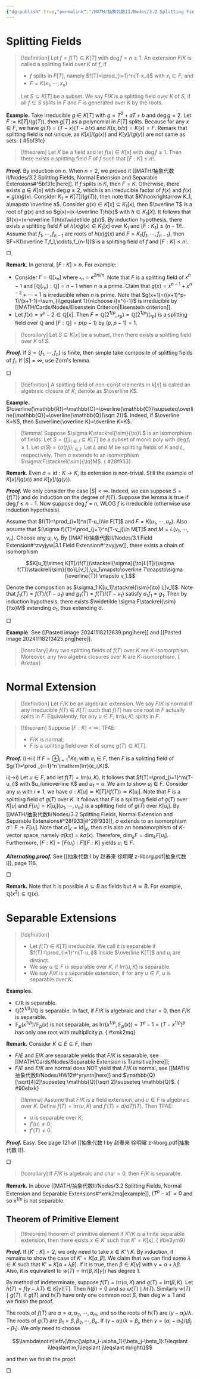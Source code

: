```yaml
---
{"dg-publish":true,"permalink":"/MATH/抽象代数II/Nodes/3.2 Splitting Fields, Normal Extension and Separable Extensions/","dgPassFrontmatter":true}
---
```



# Splitting Fields

> [!definition]
> Let $f=f(T)\in K[T]$ with $\deg f=n\geqslant 1$. An extension $F/K$ is called a splitting field over $K$ of $f$, if
> - $f$ splits in $F[T]$, namely $f(T)=\prod_{i=1}^n(T-x_i)$ with $x_i\in F$; and
> - $F=K(x_1,\cdots,x_n)$
> 
> Let $S\subseteq K[T]$ be a subset. We say $F/K$ is a splitting field over $K$ of $S$, if all $f\in S$ splits in $F$ and $F$ is generated over $K$ by the roots.

**Example.** Take irreducible $g\in K[T]$ with $g=T^2+aT+b$ and $\deg g=2$. Let $F:=K[T]/(g(T))$, then $g[T]$ as a polynomial in $F[T]$ splits. Because for any $x\in F$, we have $g(T)=(T-x)(T-b/x)$ and $K(x,b/x)=K(x)=F$. Remark that splitting field is not unique, as $K[x]/(g(x))$ and $K[y]/(g(y))$ are not same as sets.
{ #5bf31c}



> [!theorem]
> Let $K$ be a field and let $f(x)\in K[x]$ with $\deg f\geqslant 1$. Then there exists a splitting field $F$ of $f$ such that $[F:K]\leqslant n!$.

**_Proof._**
By induction on $n$. When $n=2$, we proved it [[MATH/抽象代数II/Nodes/3.2 Splitting Fields, Normal Extension and Separable Extensions#^5bf31c\|here]]. If $f$ spilts in $K$, then $F=K$. Otherwise, there exists $g\in K[x]$ with $\deg g\geqslant 2$, which is an irreducible factor of $f(x)$ and $f(x)=g(x)\widetilde g(x)$. Consider $K_1=K[T]/(g(T))$, then note that $K\hookrightarrow K_1, a\mapsto \overline a$. Consider $g(x)\in K[x]\subseteq K_1[x]$, then $\overline T$ is a root of $g(x)$ and so $g(x)=(x-\overline T)h(x)$ with $h\in K_1[X]$. It follows that $f(x)=(x-\overline T)h(x)\widetilde g(x)$. By induction hypothesis, there exists a splitting field $F$ of $h(x)\widetilde g(x)\in K_1[x]$ over $K_1$ and $[F:K_1]\leqslant (n-1)!$. Assume that $f_1,\cdots,f_{n-1}$ are roots of $h(x)\widetilde g(x)$ and $F=K_1(f_1,\cdots,f_{n-1})$, then $F=K(\overline T,f_1,\cdots,f_{n-1})$ is a splitting field of $f$ and $[F:K]\leqslant n!$.  
<p align="left">□</p>


**Remark.** In general, $[F:K]>n$. For example:
- Consider $F=\mathbb{Q}[\mathscr s_n]$ where $\mathscr s_n=e^{2\pi i/n}$. Note that $F$ is a splitting field of $x^n-1$ and $[\mathbb{Q}(\mathscr s_n):\mathbb{Q}]=n-1$ when $n$ is a prime. Claim that $g(x)=x^{n-1}+x^{n-2}+\cdots+1$ is irreducible when $n$ is prime. Note that $g(x+1)=((x+1)^p-1)/(x+1-1)=\sum_{i\geqslant 1}{n\choose i}x^{i-1}$ is irreducible by [[MATH/Cards/Nodes/Eisenstein Criterion\|Eisenstein criterion]]. 
- Let $f(x)=x^p-2\in \mathbb{Q}[x]$. Then $F=\mathbb{Q}(2^{1/p},\mathscr s_p)=\mathbb{Q}(2^{1/p})(\mathscr s_p)$ is a splitting field over $\mathbb{Q}$ and $[F:\mathbb{Q}]=p(p-1)$ by $(p,p-1)=1$.

> [!corollary]
> Let $S\subseteq K[x]$ be a subset, then there exists a splitting field over $K$ of $S$.

**_Proof._**
If $S=\{f_1,\cdots,f_n\}$ is finite, then simple take composite of splitting fields of $f_i$. If $|S|=\infty$, use Zorn's lemma.
<p align="left">□</p>


> [!definition]
> A splitting field of non-const elements in $k[x]$ is called an algebraic closure of $K$, denote as $\overline K$.

**Example.** $\overline{\mathbb{R}}=\mathbb{C}=\overline{\mathbb{C}}\supseteq\overline{\mathbb{Q}}=\overline{\mathbb{Q}(\sqrt 2)}$. Indeed, if $\overline K=K$, then $\overline{\overline K}=\overline K=K$.

> [!lemma]
> Suppose $\sigma:K\stackrel{\sim}{\to}L$ is an isomorphism of fields. Let $S=\{f_i\}_{i\in I}\subseteq K[T]$ be a subset of monic poly with $\deg f_i\geqslant 1$. Let $\sigma(S)=\{\sigma(f_i)\}_{i\in I}$. Let $L$ and $M$ be splitting fields of $K$ and $L$, respectively. Then $\sigma$ extends to an isomorphism $\sigma:F\stackrel{\sim}{\to}M$.
{ #28f933}


**Remark.** Even $\sigma=\mathrm{id}:K\to K$, its extension is non-trivial. Still the example of $K[x]/(g(x))$ and $K[y]/(g(y))$. 

**_Proof._**
We only consider the case $|S|<\infty$. Indeed, we can suppose $S=\{f(T)\}$ and do induction on the degree of $f(T)$. Suppose the lemma is true if $\deg f\leqslant n-1$. Now suppose $\deg f=n$, WLOG $f$ is irreducible (otherwise use induction hypothesis). 

Assume that $f(T)=\prod_{i=1}^n(T-u_i)\in F[T]$ and $F=K(u_1,\cdots,u_n)$. Also assume that $(\sigma f)(T)=\prod_{j=1}^n(T-v_j)\in M[T]$ and $M=L(v_1,\cdots,v_n)$. Choose any $u_i,v_j$. By [[MATH/抽象代数II/Nodes/3.1 Field Extension#^zvyjyw\|3.1 Field Extension#^zvyjyw]], there exists a chain of isomorphism

$$K[u_1]\simeq K[T]/(f(T))\stackrel{\sigma}{\to}L[T]/(\sigma f(T))\stackrel{\sim}{\to}L[v_1],\;u_1\mapsto\overline T\mapsto\sigma (\overline{T}) \mapsto v_1.$$

Denote the composition as $\sigma_1:K[u_1]\stackrel{\sim}{\to} L[v_1]$. Note that $f_1(T)=f(T)/(T-u_1)$ and $g_1(T)=f(T)/(T-v_1)$ satisfy $\sigma_1 f_1=g_1$. Then by induction hypothesis, there exists $\widetilde \sigma:F\stackrel{\sim}{\to}M$ extending $\sigma_1$, thus extending $\sigma$. 
<p align="left">□</p>


**Example.** See [[Pasted image 20241118212639.png\|here]] and [[Pasted image 20241118213425.png\|here]]. 

> [!corollary]
> Any two splitting fields of $f(T)$ over $K$ are $K$-isomorphism. Moreover, any two algebra closures over $K$ are $K$-isomorphism.
{ #rkttex}



# Normal Extension

> [!definition] 
> Let $F/K$ be an algebraic extension. We say $F/K$ is normal if any irreducible $f(T)\in K[T]$ such that $f(T)$ has one root in $F$ actually spilts in $F$. Equivalently, for any $u\in F$, $\mathrm{Irr}(u,K)$ spilts in $F$.
> 

> [!theorem]
> Suppose $[F:K]<\infty$. TFAE:
> - $F/K$ is normal;
> - $F$ is a splitting field over $K$ of some $g(T)\in K[T]$. 

**_Proof._**
i)->ii) If $F=\oplus _{i=1}^n Ke_i$ with $e_i\in F$, then $F$ is a splitting field of $g(T)=\prod _{i=1}^n \mathrm{Irr}(e_i,K)$. 

ii)->i) Let $u\in F$, and let $f(T)=\mathrm{Irr}(u,K)$. It follows that $f(T)=\prod_{i=1}^m(T-u_i)$ with $u_i\in\overline K$ and $u_1=u$. We aim to show $u_i\in F$. Consider any $u_i$ with $i\neq 1$, we have $\sigma: K[u]\simeq K[T]/(f(T))\simeq K[u_i]$. Note that $F$ is a splitting field of $g(T)$ over $K$. It follows that $F$ is a splitting field of $g(T)$ over $K[u]$ and $F[u_i]=K[u_i](u_1,\cdots,u_m)$ is a splitting field of $g(T)$ over $K[u_i]$. By [[MATH/抽象代数II/Nodes/3.2 Splitting Fields, Normal Extension and Separable Extensions#^28f933\|#^28f933]], $\sigma$ extends to an isomorphism $\widetilde\sigma:F\to F[u_i]$. Note that $\widetilde \sigma|_{K}=\mathrm{id}|_{K}$, then $\widetilde \sigma$ is also an homomorphism of $K$-vector space, namely $\widetilde\sigma(kx)=k\widetilde\sigma(x)$. Therefore, $\dim _kF=\dim_k F[u_i]$. Furthermore, $[F:K]=[F(u_i):F][F:K]$ yields $u_i\in F$. 

***Alternating proof.*** See [[抽象代数 I by 赵春来 徐明曜 z-liborg.pdf|抽象代数 I]], page 116.
<p align="left">□</p>


**Remark.** Note that it is possible $A\subseteq B$ as fields but $A\simeq B$. For example, $\mathbb{Q}(x^2)\subseteq \mathbb{Q}(x)$. 

# Separable Extensions

> [!definition]
> - Let $f(T)\in K[T]$ irreducible. We call it is separable if $f(T)=\prod_{i=1}^n(T-u_i)$ inside $\overline K[T]$ and $u_i$ are distinct. 
> - We say $u\in F$ is separable over $K$, if $\mathrm{Irr}(u,K)$ is separable.
> - We say $F/K$ is a separable extension, if for any $u\in F$, $u$ is separable over $K$.

**Examples.**
- $\mathbb{C}/\mathbb{R}$ is separable.
- $\mathbb{Q}(2^{1/3})/\mathbb{Q}$ is separable. In fact, if $F/K$ is algebraic and $\mathrm{char}=0$, then $F/K$ is separable.
- $\mathbb{F}_p(x^{1/p})/\mathbb{F}_p(x)$ is not separable, as $\mathrm{Irr}(x^{1/p},\mathbb{F}_p(x))=T^p-1=(T-x^{1/p})^p$ has only one root with multiplicity $p$.
{ #xmk2mq}



**Remark.** Consider $K\subseteq E\subseteq F$, then 
- $F/E$ and $E/K$ are separable yields that $F/K$ is separable, see [[MATH/Cards/Nodes/Separable Extension is Transitive\|here]];
- $F/E$ and $E/K$ are normal does NOT yield that $F/K$ is normal, see [[MATH/抽象代数II/Nodes/HW12#^yryntn\|here]] and $\mathbb{Q}[\sqrt[4]2]\supseteq \mathbb{Q}[\sqrt 2]\supseteq \mathbb{Q}$. 
{ #90ebxk}


> [!lemma]
> Assume that $F/K$ is a field extension, and $u\in F$ is algebraic over $K$. Define $f(T)=\mathrm{Irr}(u,K)$ and $f'(T)=d/dT f(T)$. Then TFAE:
> - $u$ is separable over $K$;
> - $f'(u)\neq 0$;
> - $f'(T)\neq 0$.

**_Proof._**
Easy. See page 121 of [[抽象代数 I by 赵春来 徐明曜 z-liborg.pdf|抽象代数 I]]. 
<p align="left">□</p>


> [!corollary]
> If $F/K$ is algebraic and $\mathrm{char} =0$, then $F/K$ is separable.

**Remark.** In above [[MATH/抽象代数II/Nodes/3.2 Splitting Fields, Normal Extension and Separable Extensions#^xmk2mq\|example]], $(T^p-x)'=0$ and so $x^{1/p}$ is not separable.

## Theorem of Primitive Element

> [!theorem] theorem of primitive element
> If $K'/K$ is a finite separable extension, then there exists $x\in K'$ such that $K'=K[x]$. 
{ #be3ym9}


**_Proof._**
If $[K':K]=2$, we only need to take $x\in K'\setminus K$. By induction, it remains to show the case of $K'=K[\alpha,\beta]$. We claim that we can find some $\lambda\in K$ such that $K'=K[\alpha+\lambda\beta]$. If it is true, then $\beta\in K[\gamma]$ with $\gamma=\alpha+\lambda\beta$. Also, it is equivalent to $w(T)=\mathrm{Irr}(\beta,K[\gamma])$ has degree $1$. 

By method of indeterminate, suppose $f(T)=\mathrm{Irr}(\alpha,K)$ and $g(T)=\mathrm{Irr}(\beta,K)$. Let $h(T)=f(\gamma-\lambda T)\in K[\gamma][T]$. Then $h(\beta)=0$ and so $\omega(T)\mid h(T)$. Similarly $w(T)\mid g(T)$. If $g(T)$ and $h(T)$ have only one common root $\beta$, then $\deg w\leqslant 1$ and we finish the proof. 

The roots of $f(T)$ are $\alpha=\alpha, \alpha_2,\cdots,\alpha_m$, and so the roots of $h(T)$ are $(\gamma-\alpha_i)/\lambda$. The roots of $g(T)$ are $\beta_1=\beta,\beta_2,\cdots,\beta_n$. If $(\gamma-\alpha_i)/\lambda=\beta_j$, then $\gamma=(\alpha_i-\alpha_1)/(\beta_j-\beta_1)$. We only need to choose 

$$\lambda\notin\left\{\frac{\alpha_i-\alpha_1}{\beta_j-\beta_1}:1\leqslant i\leqslant m,1\leqslant j\leqslant n\right\}$$

and then we finish the proof.
<p align="left">□</p>




